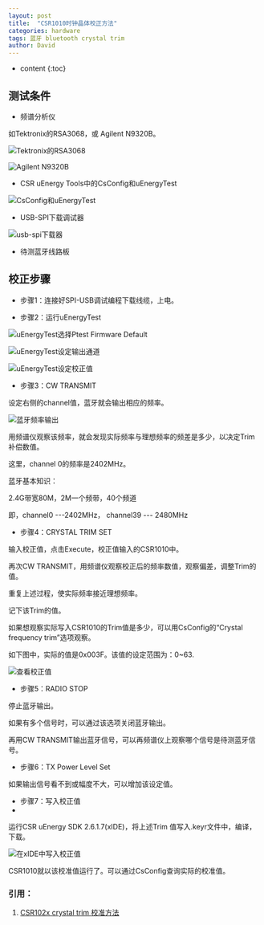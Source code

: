 ```yaml
---
layout: post
title:  "CSR1010时钟晶体校正方法"
categories: hardware
tags: 蓝牙 bluetooth crystal trim
author: David
---
```


* content
{:toc}

## 测试条件

* 频谱分析仪

如Tektronix的RSA3068，或 Agilent N9320B。

![Tektronix的RSA3068](https://github.com/titron/titron.github.io/raw/master/img/2019-10-15-bt_trim_RSA3068.png)

![Agilent N9320B](https://github.com/titron/titron.github.io/raw/master/img/2019-10-15-bt_trim_N9320B.png)

* CSR uEnergy Tools中的CsConfig和uEnergyTest

![CsConfig和uEnergyTest](https://github.com/titron/titron.github.io/raw/master/img/2019-10-15-bt_trim_csrtools.png)

* USB-SPI下载调试器

![usb-spi下载器](https://github.com/titron/titron.github.io/raw/master/img/2019-10-15-bt_trim_spitools.png)

* 待测蓝牙线路板
 
## 校正步骤

* 步骤1：连接好SPI-USB调试编程下载线缆，上电。

* 步骤2：运行uEnergyTest  

![uEnergyTest选择Ptest Firmware Default](https://github.com/titron/titron.github.io/raw/master/img/2019-10-15-bt_trim_1.png)

![uEnergyTest设定输出通道](https://github.com/titron/titron.github.io/raw/master/img/2019-10-15-bt_trim_2.png)

![uEnergyTest设定校正值](https://github.com/titron/titron.github.io/raw/master/img/2019-10-15-bt_trim_3.png)

* 步骤3：CW TRANSMIT

设定右侧的channel值，蓝牙就会输出相应的频率。

![蓝牙频率输出](https://github.com/titron/titron.github.io/raw/master/img/2019-10-15-bt_trim_4.png)

用频谱仪观察该频率，就会发现实际频率与理想频率的频差是多少，以决定Trim补偿数值。

这里，channel 0的频率是2402MHz。

蓝牙基本知识：

2.4G带宽80M，2M一个频带，40个频道

即，channel0 ---2402MHz， channel39 --- 2480MHz

* 步骤4：CRYSTAL TRIM SET

输入校正值，点击Execute，校正值输入的CSR1010中。

再次CW TRANSMIT，用频谱仪观察校正后的频率数值，观察偏差，调整Trim的值。

重复上述过程，使实际频率接近理想频率。

记下该Trim的值。


如果想观察实际写入CSR1010的Trim值是多少，可以用CsConfig的“Crystal frequency trim”选项观察。

如下图中，实际的值是0x003F。该值的设定范围为：0~63.

![查看校正值](https://github.com/titron/titron.github.io/raw/master/img/2019-10-15-bt_trim_5.png)

* 步骤5：RADIO STOP

停止蓝牙输出。

如果有多个信号时，可以通过该选项关闭蓝牙输出。

再用CW TRANSMIT输出蓝牙信号，可以再频谱仪上观察哪个信号是待测蓝牙信号。

* 步骤6：TX Power Level Set   

如果输出信号看不到或幅度不大，可以增加该设定值。

* 步骤7：写入校正值
* 
运行CSR uEnergy SDK 2.6.1.7(xIDE)，将上述Trim 值写入.keyr文件中，编译，下载。

![在xIDE中写入校正值](https://github.com/titron/titron.github.io/raw/master/img/2019-10-15-bt_trim_6.png)

CSR1010就以该校准值运行了。可以通过CsConfig查询实际的校准值。


### 引用：

1. [CSR102x crystal trim 校准方法](https://mp.weixin.qq.com/s?__biz=MzI2MzAxMDk3MA==&mid=2650672766&idx=1&sn=aa977b9783d956be407e2d84addf322d&chksm=f248c18bc53f489ddab8fa460488cc7f36f153252d4ed45a57df33198adab34856aa37aade50#rd)